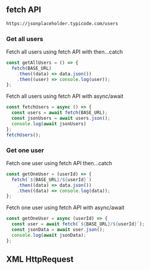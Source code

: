 ## fetch API 
```bash
https://jsonplaceholder.typicode.com/users
```

### Get all users 
Fetch all users using fetch API with then...catch
```js
const getAllUsers = () => {
  fetch(BASE_URL)
    .then((data) => data.json())
    .then((user) => console.log(user));
};
```
Fetch all users using fetch API with async/await
```js
const fetchUsers = async () => {
  const users = await fetch(BASE_URL);
  const jsonUsers = await users.json();
  console.log(await jsonUsers)
};
fetchUsers();
```
### Get one user
Fetch one user using fetch API then...catch
```js
const getOneUser = (userId) => {
  fetch(`${BASE_URL}/${userId}`)
    .then((data) => data.json())
    .then((data) => console.log(data));
};
```
Fetch one user using fetch API with async/await
```js
const getOneUser = async (userId) => {
  const user = await fetch(`${BASE_URL}/${userId}`);
  const jsonData = await user.json();
  console.log(await jsonData);
};
```
### 

## XML HttpRequest